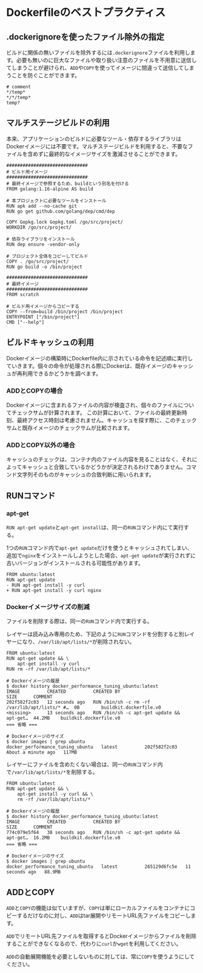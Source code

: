 # Dockerfileのベストプラクティス

## .dockerignoreを使ったファイル除外の指定

ビルドに関係の無いファイルを除外するには`.dockerignore`ファイルを利用します。必要も無いのに巨大なファイルや取り扱い注意のファイルを不用意に送信してしまうことが避けられ、`ADD`や`COPY`を使ってイメージに間違って送信してしまうことを防ぐことができます。

```
# comment
*/temp*
*/*/temp*
temp?
```

## マルチステージビルドの利用

本来、アプリケーションのビルドに必要なツール・依存するライブラリはDockerイメージには不要です。マルチステージビルドを利用すると、不要なファイルを含めずに最終的なイメージサイズを激減させることができます。

```
##############################
# ビルド用イメージ
##############################
# 最終イメージで参照するため、buildという別名を付ける
FROM golang:1.16-alpine AS build

# 本プロジェクトに必要なツールをインストール
RUN apk add --no-cache git
RUN go get github.com/golang/dep/cmd/dep

COPY Gopkg.lock Gopkg.toml /go/src/project/
WORKDIR /go/src/project/

# 依存ライブラリをインストール
RUN dep ensure -vendor-only

# プロジェクト全体をコピーしてビルド
COPY . /go/src/project/
RUN go build -o /bin/project

##############################
# 最終イメージ
##############################
FROM scratch

# ビルド用イメージからコピーする
COPY --from=build /bin/project /bin/project
ENTRYPOINT ["/bin/project"]
CMD ["--help"]
```

## ビルドキャッシュの利用

Dockerイメージの構築時にDockerfile内に示されている命令を記述順に実行していきます。個々の命令が処理される際にDockerは、既存イメージのキャッシュが再利用できるかどうかを調べます。

### ADDとCOPYの場合

Dockerイメージに含まれるファイルの内容が検査され、個々のファイルについてチェックサムが計算されます。 この計算において、ファイルの最終更新時刻、最終アクセス時刻は考慮されません。キャッシュを探す際に、このチェックサムと既存イメージのチェックサムが比較されます。

### ADDとCOPY以外の場合

キャッシュのチェックは、コンテナ内のファイル内容を見ることはなく、それによってキャッシュと合致しているかどうかが決定されるわけでありません。コマンド文字列そのものがキャッシュの合致判断に用いられます。

## RUNコマンド

### apt-get

`RUN apt-get update`と`apt-get install`は、同一の`RUN`コマンド内にて実行する。

1つの`RUN`コマンド内で`apt-get update`だけを使うとキャッシュされてしまい、追加で`nginx`をインストールしようとした場合、`apt-get update`が実行されずに古いバージョンがインストールされる可能性があります。

```
FROM ubuntu:latest
RUN apt-get update
- RUN apt-get install -y curl
+ RUN apt-get install -y curl nginx
```

### Dockerイメージサイズの削減

ファイルを削除する際は、同一の`RUN`コマンド内で実行する。

レイヤーは読み込み専用のため、下記のように`RUN`コマンドを分割すると別レイヤーになり、`/var/lib/apt/lists/*`が削除されない。

```
FROM ubuntu:latest
RUN apt-get update && \
    apt-get install -y curl
RUN rm -rf /var/lib/apt/lists/*
```

```
# Dockerイメージの履歴
$ docker history docker_performance_tuning_ubuntu:latest
IMAGE          CREATED          CREATED BY                                      SIZE      COMMENT
202f582f2c03   12 seconds ago   RUN /bin/sh -c rm -rf /var/lib/apt/lists/* #…  0B        buildkit.dockerfile.v0
<missing>      13 seconds ago   RUN /bin/sh -c apt-get update &&     apt-get…  44.2MB    buildkit.dockerfile.v0
=== 省略 ===
```

```
# Dockerイメージのサイズ
$ docker images | grep ubuntu
docker_performance_tuning_ubuntu   latest          202f582f2c03   About a minute ago   117MB
```

レイヤーにファイルを含めたくない場合は、同一の`RUN`コマンド内で`/var/lib/apt/lists/*`を削除する。

```
FROM ubuntu:latest
RUN apt-get update && \
    apt-get install -y curl && \
    rm -rf /var/lib/apt/lists/*
```

```
# Dockerイメージの履歴
$ docker history docker_performance_tuning_ubuntu:latest
IMAGE          CREATED          CREATED BY                                      SIZE      COMMENT
774c079e5f64   38 seconds ago   RUN /bin/sh -c apt-get update &&     apt-get…  16.2MB    buildkit.dockerfile.v0
=== 省略 ===
```

```
# Dockerイメージのサイズ
$ docker images | grep ubuntu
docker_performance_tuning_ubuntu   latest          265129d6fc5e   11 seconds ago   88.9MB
```

## ADDとCOPY

`ADD`と`COPY`の機能は似ていますが、`COPY`は単にローカルファイルをコンテナにコピーするだけなのに対し、`ADD`はtar展開やリモートURL先ファイルをコピーします。

`ADD`でリモートURL先ファイルを取得するとDockerイメージからファイルを削除することができなくなるので、代わりに`curl`か`wget`を利用してください。

`ADD`の自動展開機能を必要としないものに対しては、常に`COPY`を使うようにしてください。
